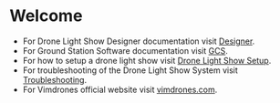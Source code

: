 # Welcome

* For Drone Light Show Designer documentation visit [Designer](/designer).
* For Ground Station Software documentation visit [GCS](/gcs).
* For how to setup a drone light show visit [Drone Light Show Setup](/setup).
* For troubleshooting of the Drone Light Show System visit [Troubleshooting](/troubleshooting).
* For Vimdrones official website visit [vimdrones.com](https://vimdrones.com).
